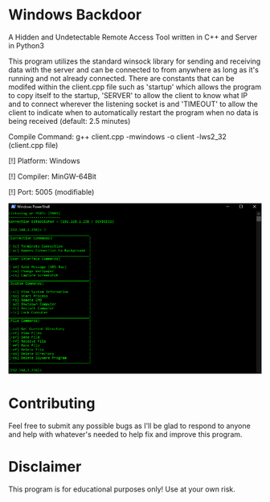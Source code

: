 # Windows Backdoor
A Hidden and Undetectable Remote Access Tool written in C++ and Server in Python3

This program utilizes the standard winsock library for sending and receiving data with the server and can be connected to from anywhere as long as it's running and not already connected. There are constants that can be modifed within the client.cpp file such as 'startup' which allows the program to copy itself to the startup, 'SERVER' to allow the client to know what IP and to connect wherever the listening socket is and 'TIMEOUT' to allow the client to indicate when to automatically restart the program when no data is being received (default: 2.5 minutes)

Compile Command: g++ client.cpp -mwindows -o client -lws2_32 (client.cpp file)

[!] Platform: Windows

[!] Compiler: MinGW-64Bit

[!] Port: 5005 (modifiable)

![](images/commands.png)
# Contributing
Feel free to submit any possible bugs as I'll be glad to respond to anyone and help with whatever's needed to help fix and improve this program.

# Disclaimer

This program is for educational purposes only! Use at your own risk.
